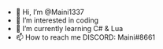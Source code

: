 - 👋 Hi, I’m @Maini1337
- 👀 I’m interested in coding
- 🌱 I’m currently learning C# & Lua
- 📫 How to reach me DISCORD: Maini#8661

<!---
Maini1337/Maini1337 is a ✨ special ✨ repository because its `README.md` (this file) appears on your GitHub profile.
You can click the Preview link to take a look at your changes.
--->
